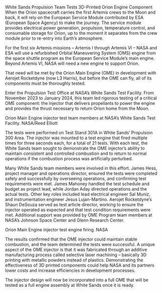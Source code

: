 White Sands Propulsion Team Tests 3D-Printed Orion Engine Component 
 When the Orion spacecraft carries the first Artemis crews to the Moon and back, it will rely on the European Service Module contributed by ESA (European Space Agency) to make the journey. The service module provides electrical power generation, propulsion, temperature control, and consumable storage for Orion, up to the moment it separates from the crew module prior to re-entry into Earth’s atmosphere.

For the first six Artemis missions – Artemis I through Artemis VI – NASA and ESA will use a refurbished Orbital Maneuvering System (OMS) engine from the space shuttle program as the European Service Module’s main engine. Beyond Artemis VI, NASA will need a new engine to support Orion.

That need will be met by the Orion Main Engine (OME) in development with Aerojet Rocketdyne (now L3 Harris), but before the OME can fly, all of its components must be thoroughly tested.

Enter the Propulsion Test Office at NASA’s White Sands Test Facility. From November 2023 to January 2024, this team led rigorous testing of a critical OME component: the injector that delivers propellants to power the engine and provides the thrust necessary to return Orion home from the Moon.

Orion Main Engine injector test team members at NASA’s White Sands Test Facility. NASA/Reed Elliott

The tests were performed on Test Stand 301A in White Sands’ Propulsion 300 Area. The injector was mounted to a test engine that fired multiple times for three seconds each, for a total of 21 tests. With each test, the White Sands team sought to demonstrate the OME injector’s ability to maintain consistent and controlled combustion and to return to normal operations if the combustion process was artificially perturbed.

Many White Sands team members were involved in this effort. James Hess, project manager and operations director, ensured the tests were completed safely and successfully by overseeing operations, and confirming test requirements were met. James Mahoney handled the test schedule and budget as project lead, while Jordan Aday directed operations and the actual tests. Other key roles included lead electrical engineer Sal Muniz, and instrumentation engineer Jesus Lujan-Martino. Aerojet Rocketdyne’s Shaun DeSouza served as test article director, working to ensure the injector operated as expected and that test condition requirements were met. Additional support was provided by OME Program team members at NASA’s Johnson Space Center and Glenn Research Center.

Orion Main Engine injector test engine firing. NASA

The results confirmed that the OME injector could maintain stable combustion, and the team determined the tests were successful. A unique aspect of the OME injector is that it was fabricated through an additive manufacturing process called selective laser machining – basically 3D printing with metallic powders instead of plastics. Demonstrating the effectiveness of 3D printed components could help NASA and its partners lower costs and increase efficiencies in development processes.

The injector design will now be incorporated into a full OME that will be tested as a full engine assembly at White Sands once it is ready.